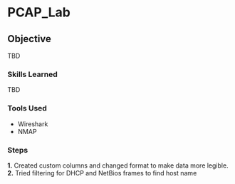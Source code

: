 # PCAP_Lab

## Objective

TBD

### Skills Learned

TBD

### Tools Used

- Wireshark
- NMAP

### Steps

**1.** Created custom columns and changed format to make data more legible.
**2.** Tried filtering for DHCP and NetBios frames to find host name
